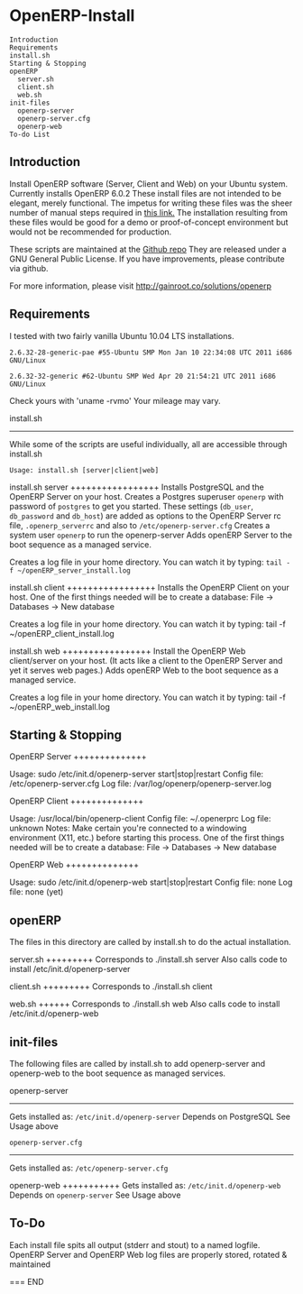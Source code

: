 OpenERP-Install
===============

	Introduction
	Requirements
	install.sh
	Starting & Stopping
	openERP
	  server.sh
	  client.sh
	  web.sh
	init-files
	  openerp-server
	  openerp-server.cfg
	  openerp-web
	To-do List

Introduction
------------
Install OpenERP software (Server, Client and Web) on your Ubuntu system.
Currently installs OpenERP 6.0.2
These install files are not intended to be elegant, merely functional.
The impetus for writing these files was the sheer number of manual steps
required in
[this link.](http://doc.openerp.com/v6.0/install/index.html#installation-link)
The installation resulting from these files would be good for a demo or
proof-of-concept environment but would not be recommended for production.

These scripts are maintained at the [Github repo](https://github.com/JGifford/OpenERP-Install)
They are released under a GNU General Public License. If you have improvements,
please contribute via github.


For more information, please visit http://gainroot.co/solutions/openerp


Requirements
------------
I tested with two fairly vanilla Ubuntu 10.04 LTS installations.

`2.6.32-28-generic-pae #55-Ubuntu SMP Mon Jan 10 22:34:08 UTC 2011 i686 GNU/Linux`

`2.6.32-32-generic #62-Ubuntu SMP Wed Apr 20 21:54:21 UTC 2011 i686 GNU/Linux`

Check yours with 'uname -rvmo'
Your mileage may vary.


install.sh
__________
While some of the scripts are useful individually, all are accessible through
install.sh

`Usage: install.sh [server|client|web]`

install.sh server
+++++++++++++++++
Installs PostgreSQL and the OpenERP Server on your host.
Creates a Postgres superuser `openerp` with password of `postgres` to get you
started. These settings (`db_user`, `db_password` and `db_host`) are added as options
to the OpenERP Server rc file, `.openerp_serverrc` and also
to `/etc/openerp-server.cfg`
Creates a system user `openerp` to run the openerp-server
Adds openERP Server to the boot sequence as a managed service.

Creates a log file in your home directory. You can watch it by typing:
	`tail -f ~/openERP_server_install.log`

install.sh client
+++++++++++++++++
Installs the OpenERP Client on your host.
One of the first things needed will be to create a database:
File -> Databases -> New database

Creates a log file in your home directory. You can watch it by typing:
	tail -f ~/openERP_client_install.log

install.sh web
+++++++++++++++++
Install the OpenERP Web client/server on your host.
(It acts like a client to the OpenERP Server and yet it serves web pages.)
Adds openERP Web to the boot sequence as a managed service.

Creates a log file in your home directory. You can watch it by typing:
	tail -f ~/openERP_web_install.log

Starting & Stopping
-------------------

OpenERP Server
++++++++++++++

Usage:		sudo /etc/init.d/openerp-server start|stop|restart
Config file:	/etc/openerp-server.cfg
Log file:	/var/log/openerp/openerp-server.log

OpenERP Client
++++++++++++++

Usage:		/usr/local/bin/openerp-client
Config file:	~/.openerprc
Log file:	unknown
Notes:		Make certain you're connected to a windowing environment
		(X11, etc.) before starting this process.
		One of the first things needed will be to create a database:
		File -> Databases -> New database

OpenERP Web
++++++++++++++

Usage:		sudo /etc/init.d/openerp-web start|stop|restart
Config file:	none
Log file:	none (yet)

openERP
-------
The files in this directory are called by install.sh to do the actual
installation.

server.sh
+++++++++
Corresponds to ./install.sh server
Also calls code to install /etc/init.d/openerp-server

client.sh
+++++++++
Corresponds to ./install.sh client

web.sh
++++++
Corresponds to ./install.sh web
Also calls code to install /etc/init.d/openerp-web


init-files
----------
The following files are called by install.sh to add openerp-server
and openerp-web to the boot sequence as managed services.

openerp-server

-----------------

Gets installed as: `/etc/init.d/openerp-server`
Depends on PostgreSQL
See Usage above

`openerp-server.cfg`

-----------------

Gets installed as: `/etc/openerp-server.cfg`

openerp-web
+++++++++++
Gets installed as: `/etc/init.d/openerp-web`
Depends on `openerp-server`
See Usage above


To-Do
-----

Each install file spits all output (stderr and stout) to a named logfile.
OpenERP Server and OpenERP Web log files are properly stored, rotated & maintained

===
END
